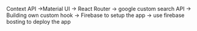 Context API
->Material UI
-> React Router
-> google custom search API
-> Building own custom hook
-> Firebase to setup the app
-> use firebase bosting to deploy the app
